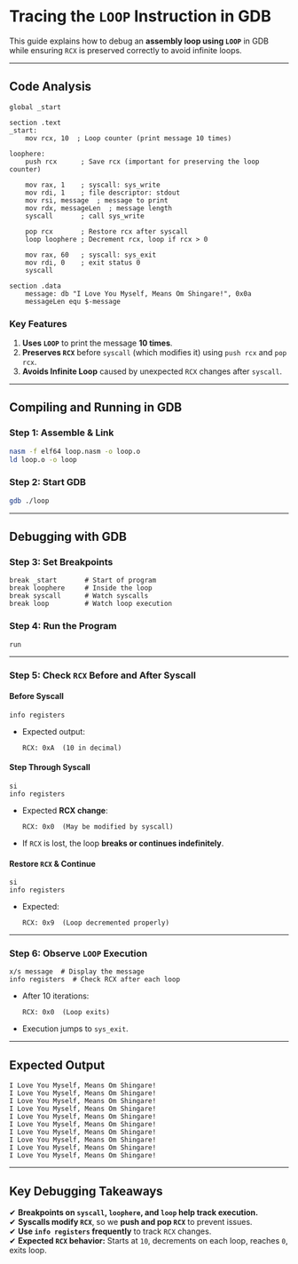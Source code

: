 # **Tracing the `LOOP` Instruction in GDB**  

This guide explains how to debug an **assembly loop using `LOOP`** in GDB while ensuring `RCX` is preserved correctly to avoid infinite loops.

---

## **Code Analysis**
```assembly
global _start

section .text
_start:
    mov rcx, 10  ; Loop counter (print message 10 times)

loophere:
    push rcx      ; Save rcx (important for preserving the loop counter)

    mov rax, 1    ; syscall: sys_write
    mov rdi, 1    ; file descriptor: stdout
    mov rsi, message  ; message to print
    mov rdx, messageLen  ; message length
    syscall       ; call sys_write

    pop rcx       ; Restore rcx after syscall
    loop loophere ; Decrement rcx, loop if rcx > 0

    mov rax, 60   ; syscall: sys_exit
    mov rdi, 0    ; exit status 0
    syscall

section .data
    message: db "I Love You Myself, Means Om Shingare!", 0x0a
    messageLen equ $-message
```

### **Key Features**
1. **Uses `LOOP`** to print the message **10 times**.
2. **Preserves `RCX`** before `syscall` (which modifies it) using `push rcx` and `pop rcx`.
3. **Avoids Infinite Loop** caused by unexpected `RCX` changes after `syscall`.

---

## **Compiling and Running in GDB**
### **Step 1: Assemble & Link**
```sh
nasm -f elf64 loop.nasm -o loop.o
ld loop.o -o loop
```

### **Step 2: Start GDB**
```sh
gdb ./loop
```

---

## **Debugging with GDB**
### **Step 3: Set Breakpoints**
```gdb
break _start       # Start of program
break loophere     # Inside the loop
break syscall      # Watch syscalls
break loop         # Watch loop execution
```

### **Step 4: Run the Program**
```gdb
run
```

---

### **Step 5: Check `RCX` Before and After Syscall**
#### **Before Syscall**
```gdb
info registers
```
- Expected output:
  ```
  RCX: 0xA  (10 in decimal)
  ```

#### **Step Through Syscall**
```gdb
si
info registers
```
- Expected **RCX change**:
  ```
  RCX: 0x0  (May be modified by syscall)
  ```
- If `RCX` is lost, the loop **breaks or continues indefinitely**.

#### **Restore `RCX` & Continue**
```gdb
si
info registers
```
- Expected:
  ```
  RCX: 0x9  (Loop decremented properly)
  ```

---

### **Step 6: Observe `LOOP` Execution**
```gdb
x/s message  # Display the message
info registers  # Check RCX after each loop
```
- After 10 iterations:
  ```
  RCX: 0x0  (Loop exits)
  ```
- Execution jumps to `sys_exit`.

---

## **Expected Output**
```
I Love You Myself, Means Om Shingare!
I Love You Myself, Means Om Shingare!
I Love You Myself, Means Om Shingare!
I Love You Myself, Means Om Shingare!
I Love You Myself, Means Om Shingare!
I Love You Myself, Means Om Shingare!
I Love You Myself, Means Om Shingare!
I Love You Myself, Means Om Shingare!
I Love You Myself, Means Om Shingare!
I Love You Myself, Means Om Shingare!
```

---

## **Key Debugging Takeaways**
✔ **Breakpoints on `syscall`, `loophere`, and `loop` help track execution.**  
✔ **Syscalls modify `RCX`**, so we **push and pop `RCX`** to prevent issues.  
✔ **Use `info registers` frequently** to track `RCX` changes.  
✔ **Expected `RCX` behavior:** Starts at `10`, decrements on each loop, reaches `0`, exits loop.  
